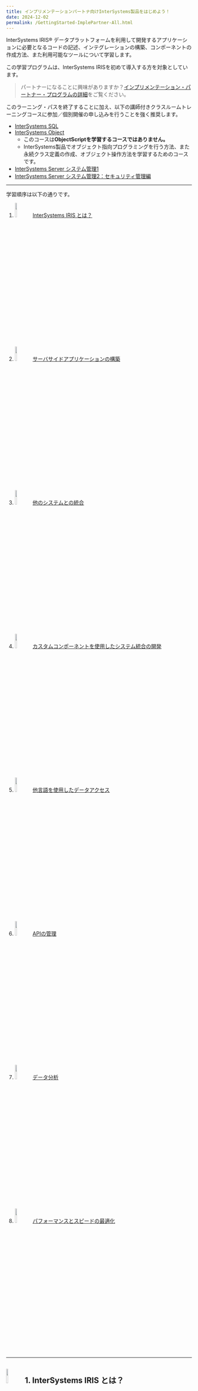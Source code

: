 ```yaml
---
title: インプリメンテーションパートナ向けInterSystems製品をはじめよう！
date: 2024-12-02
permalink: /GettingStarted-ImplePartner-All.html
---
```


InterSystems IRIS® データプラットフォームを利用して開発するアプリケーションに必要となるコードの記述、インテグレーションの構築、コンポーネントの作成方法、また利用可能なツールについて学習します。

この学習プログラムは、InterSystems IRISを初めて導入する方を対象としています。

> パートナーになることに興味がありますか？[インプリメンテーション・パートナー・プログラムの詳細](https://www.intersystems.com/jp/partners/implementation-partners/)をご覧ください。


このラーニング・パスを終了することに加え、以下の講師付きクラスルームトレーニングコースに参加／個別開催の申し込みを行うことを強く推奨します。

- [InterSystems SQL](https://www.intersystems.com/jp/intersystems-sql/)
- [InterSystems Object](https://www.intersystems.com/jp/intersystems-object/)
    - このコースは**ObjectScriptを学習するコースではありません。**
    - InterSystems製品でオブジェクト指向プログラミングを行う方法、また永続クラス定義の作成、オブジェクト操作方法を学習するためのコースです。
- [InterSystems Server システム管理1](https://www.intersystems.com/jp/intersystems-server-system-administration/)
- [InterSystems Server システム管理2：セキュリティ管理編](https://www.intersystems.com/jp/intersystems-server-system-administration-2/)

---
学習順序は以下の通りです。
1. <img src="/assets/icons/IRIS.png" width="10%"/>[InterSystems IRIS とは？](#1-intersystems-iris-とは)
2. <img src="/assets/icons/serversideapp-better-dicision.png" width="10%"/>[サーバサイドアプリケーションの構築](#2-サーバーサイドアプリケーションの構築)
3. <img src="/assets/icons/integration.png" width="10%"/>[他のシステムとの統合](#3-他のシステムとの統合)
4. <img src="/assets/icons/custom.png" width="10%"/>[カスタムコンポーネントを使用したシステム統合の開発](#4-カスタムコンポーネントを使用したシステム統合の開発)
5. <img src="/assets/icons/access-multilanguage.png" width="10%"/>[他言語を使用したデータアクセス](#5-他言語を使用したデータアクセス)
6. <img src="/assets/icons/APIManagement.png" width="10%"/>[APIの管理](#6-apiの管理)
7. <img src="/assets/icons/Analytics.png" width="10%"/>[データ分析](#7-データ分析)
8. <img src="/assets/icons/performance.png" width="10%"/>[パフォーマンスとスピードの最適化](#8-パフォーマンスとスピードの最適化)

---


## <img src="/assets/icons/IRIS.png" width="10%"/>1. InterSystems IRIS とは？

InterSystems IRIS®データ・プラットフォームは、信頼性の高い統一プラットフォームで、重要なアプリケーションを迅速に開発・デプロイすることを可能にします。

- InterSystems IRISとは（日本語字幕入りビデオ）

    {% include youtube.html id="w2OeWx3WNOs" %}


> **もう少し詳しく確認されたい方は約30分の以下ビデオをご参照ください。**
>
>- InterSystems IRIS データプラットフォームのご紹介    
>    
>{% include youtube-list.html id="vo12UnH-c-s" list="PLzSN_5VbNaxD-r8wU4LHwLwGSzUjrffEX" %}
{: .block-tip}


- InterSystems へようこそ

    {% include youtube.html id="v4uoejre5IU" %}


## <img src="/assets/icons/serversideapp-better-dicision.png" width="10%"/>2. サーバーサイドアプリケーションの構築

InterSystems 製品の組み込み言語である InterSystems ObjectScript を使用して、新しいクラスの作成、オブジェクトの操作、SQL クエリの実行について学習します。

このパスを終了すると、ObjectScript を使用してInterSystems製品のサーバーサイド・アプリケーションを構築することができるようになり、以下の開発に役立てることができます。

- データ操作以外の処理も含めたストアドプロシージャの開発
- Interoprabilityで使用するカスタム・ビジネス・コンポーネントの開発
- ビジネスルールとメッセージルータのコードで作成するカスタム関数
- カスタムコードによる高度なデータ変換の作成

カスタム・ビジネス・コンポーネントの構築方法の詳細については[「カスタムコンポーネントを使用したシステム統合の開発」](#4-カスタムコンポーネントを使用したシステム統合の開発)をご参照ください。

### はじめに

最初に、概要をビデオでご覧ください。その後、InterSystems IRIS® データプラットフォームのアーキテクチャとクラスの基本を学び、ObjectScript でのコーディングを開始します。

- InterSystems 製品のアーキテクチャ概要 ～ネームスペースとデータベース～

    {% include youtube-list.html id="TNjUnuw8K_Q" list="PLzSN_5VbNaxCWpesN3ulh_EZ9sGkw09q5" %} 


### 日本語：セルフラーニングビデオ

オリエンテーションに最適なセルフラーニングビデオやコンテンツをご用意しています。

- 以下動画から、IRISの開発環境の作成方法、ネームスペース／データベースについて、IDEからIRISに接続する方法を確認できます。

    ✅ [【はじめての InterSystems IRIS】セルフラーニングビデオ：基本その2：InterSystems IRIS で開発をはじめよう！](https://jp.community.intersystems.com/node/478601)

    {% include youtube-list.html id="ID6ImJTgJRk" list="PLzSN_5VbNaxBPaSSINLzv-CkDJy00bOSQ" %} 
    

- ObjectScriptの基本操作の学習については、**[ObjectScript クックブック：ObjectScriptの基本のき！](https://github.com/Intersystems-jp/ObjectScriptCookBook/blob/master/Basic.md)** をご参照ください。

- 以下動画から、クラス定義の作成からインスタンス生成、保存までの流れを確認できます。

    ✅ [【はじめての InterSystems IRIS】セルフラーニングビデオ：基本その3：IRIS でクラス定義を作ろう（オブジェクト操作の練習）](https://jp.community.intersystems.com/node/478606)

    {% include youtube.html id="kWJCzn9bndQ" list="PLzSN_5VbNaxBPaSSINLzv-CkDJy00bOSQ" %} 


- 以下動画からInterSystems製品でのJSON操作方法をご確認いただけます。

    ✅ コピペ元がある記事：[【はじめてのInterSystems IRIS】セルフラーニングビデオ：アクセス編：IRIS での JSON の操作](https://jp.community.intersystems.com/node/480106)

    {% include youtube-list.html id="045HRug72VE" list="PLzSN_5VbNaxBPaSSINLzv-CkDJy00bOSQ" %} 


- メソッド内でSQLを記述する方法については、以下クックブックをご参照ください。

    ✅ [ObjectScriptクックブック：7.メソッドやルーチンでSQLを実行する方法](https://github.com/Intersystems-jp/ObjectScriptCookBook/blob/master/Basic.md#7-%E3%83%A1%E3%82%BD%E3%83%83%E3%83%89%E3%82%84%E3%83%AB%E3%83%BC%E3%83%81%E3%83%B3%E3%81%A7sql%E3%82%92%E5%AE%9F%E8%A1%8C%E3%81%99%E3%82%8B%E6%96%B9%E6%B3%95)


関連するトレーニングコースは以下の通りです。
- [InterSystems Object（2日間）](https://www.intersystems.com/jp/intersystems-object/)
- [InterSystems SQL（2日間）](https://www.intersystems.com/jp/intersystems-sql/)
  

> **英語のみとなりますが、以下のオンラインコースもあります。**
>
> - [オンラインコース（英語）：Creating an InterSystems Class Definition in VS Code](https://learning.intersystems.com/course/view.php?name=IRIS%20Class)
>
> - [オンラインコース（英語）:InterSystems ObjectScript Basics](https://learning.intersystems.com/course/view.php?name=Cach%C3%A9%20ObjectScript%20Basics)
>
> - [オンラインコース（英語）:InterSystems IRIS Objects Introduction](https://learning.intersystems.com/enrol/index.php?id=2225)
>
> - [オンラインコース（英語）：InterSystems SQL Overview](https://learning.intersystems.com/enrol/index.php?id=960)
>
> - [オンラインコース（英語）:Using JSON in InterSystems IRIS](https://learning.intersystems.com/course/view.php?name=JSON%20in%20IRIS)
>
> - [演習環境付き演習（オンラインコース）：Learning Path Exercise: Building a Server-Side Application with InterSystems IRIS](https://learning.intersystems.com/course/view.php?name=Server-Side%20Application%20Exercise)
>
>    InterSystems IRIS® データプラットフォームと InterSystems ObjectScript を使用して、小規模なデータベースアプリケーションを作成します。
>    
>    この演習では、InterSystems IRIS を使用したサーバサイド・アプリケーションの構築の学習パスで学習したすべてのスキルを結集して、大規模な書籍コレクションに関する情報を格納および取得するためのクラスを作成し、SQL を使用します。
>    
>    この演習は、既存の知識をテストするために学習パスを開始する前に、またはキャップストーン・プロジェクトとして最後にお試しください。
{: .block-tip}


### 認定テスト受験の準備が整ったら・・・

インターシステムズ・ラーニング・サービスは、業界標準の認定試験を提供し、あなたがインターシステムズの技術を習得していることを証明します。当社の試験は、安全なオンライン試験監督とセルフサービス予約で提供されます。受験者は、いつでもどこでも、都合のよいときに試験を受けることができます。

※英語のみ：[Exam: InterSystems IRIS Core Solutions Developer Specialist](https://www.intersystems.com/education/)



## <img src="/assets/icons/integration.png" width="10%"/>3. 他のシステムとの統合

インターシステムズ製品のInteroperability(相互運用性)フレームワークにより、インターフェイスエンジニアやソフトウェア開発者は、複数のシステムを接続し、下流のアプリケーションにメッセージを迅速にルーティングすることができます。

このパスでは、インテグレーションの基本を学び、組み込みオプションとカスタムオプションを使用してデータを送信、受信、処理、変換する方法を確認します。

- [体験環境付き演習：Receiving and Routing Data in a Production](https://learning.intersystems.com/course/view.php?name=Interop%20QS)

    ※ページ内のビデオは日本語切り替えができます。

    演習内容サンプルはこちら👉http://github.com/intersystems/Samples-Integration-RedLights
   
- [【はじめてのInterSystems IRIS】Interoperability（相互運用性）：動作の仕組みを知ろう](https://jp.community.intersystems.com/node/483036)

- [【はじめてのInterSystems IRIS】Interoperability（相互運用性）：プロダクションとは](https://jp.community.intersystems.com/node/483041)

- レコードマップのご紹介

    InterSystems製品のInteroperability（相互運用性）メニューで使用できるファイル入出力処理に便利な機能をビデオで解説しています。

    {% include youtube-list.html id="dnfPTffiSVo" list="PLzSN_5VbNaxD-r8wU4LHwLwGSzUjrffEX" %} 


✅関連記事：[レコードマップで何ができるか？](https://jp.community.intersystems.com/node/494326)


- [【はじめてのInterSystems IRIS】Interoperability（相互運用性）：コンポーネントの作成（ビジネス・プロセス）](https://jp.community.intersystems.com/node/483171)

- ビジネス・ルールエディタの使い方（※新エディタに未対応）

    {% include youtube-list.html id="4tG-txYZwtg" list="PLzSN_5VbNaxCWpesN3ulh_EZ9sGkw09q5" %}

>**英語のみとなりますが、以下のオンラインコースもあります。**
>- [オンラインコース（英語）:Integration Architecture](https://learning.intersystems.com/course/view.php?id=908)
>
>    InterSystems IRIS®データプラットフォーム、InterSystems HealthShare®、InterSystems Ensemble®の統合機能の基本的なアーキテクチャを学習します。
>    
>    これらのコンポーネントを通じてデータがどのように流れ、システム間の相互運用が可能になるかを学びます。
>
>    このコースには、3 つのレッスンと数問のクイズが含まれています。ビデオはフルスクリーンモードでご覧ください。
>
>- [ビデオ（英語）:Using the Complex Record Mapper](https://learning.intersystems.com/enrol/index.php?id=1426)
>    
>
>- [ビデオ（英語）Building BPL Business Processes (1h 30m)](https://learning.intersystems.com/enrol/index.php?id=2030)
>
>- [オンラインコース（英語）:Data Transformations Basics](https://learning.intersystems.com/enrol/index.php?id=1170)
>
>    グラフィカルな管理ポータル・インタフェースを使用して、データ変換を作成する方法を学びます。フィールドをマップする方法、フィールドを変更する関数を使用する方法、およびフィールドの値としてリテラルを使用する方法をご覧ください。最後に、変換をテストして実装する方法を学びます。
>
>    >メモ：変換データとしてHL7を使用しています。
{: .block-tip}

## <img src="/assets/icons/custom.png" width="10%"/>4. カスタムコンポーネントを使用したシステム統合の開発
FHIR® HL7® V2 コンポーネントなど、多くのビルド済みビジネスコンポーネントが開発者に提供されています。

これだけでは不十分な場合は、カスタムコンポーネントを構築して、データの取り込み方法を完全にカスタマイズすることができます。

- Interoperabilityメニューで使用するカスタムメッセージクラス作成方法

    関連記事：[【はじめてのInterSystems IRIS】Interoperability（相互運用性）：メッセージ](https://jp.community.intersystems.com/node/483131)

    {% include youtube.html id="K6jAqSpnaXY"%}


- [【はじめてのInterSystems IRIS】Interoperability（相互運用性）：コンポーネントの作成（ビジネス・オペレーション）](https://jp.community.intersystems.com/node/483136)

- [【はじめてのInterSystems IRIS】Interoperability（相互運用性）：コンポーネントの作成（ビジネス・サービス）](https://jp.community.intersystems.com/node/483186)

    アダプタを使用しないビジネス・サービスを直接呼び出す例としてREST経由でのアクセス方法があります。以下、IRISでRESTサーバを作成する方法を解説している関連記事とビデオです。

    ✅ 記事： [【はじめてのInterSystems IRIS】セルフラーニングビデオ：アクセス編：（REST）手動で作成するディスパッチクラス](https://jp.community.intersystems.com/node/479551)

    ✅ 関連記事：[REST経由で情報を入力する場合の Interoperability（相互運用性機能）のサンプル](https://jp.community.intersystems.com/node/559356)

    {% include youtube-list.html id="q3XVT98_05I" list="PLzSN_5VbNaxBPaSSINLzv-CkDJy00bOSQ" %}

    

>**英語のみとなりますが、以下のオンラインコースもあります。**
>- [オンラインコース（英語）：Building Custom Business Operations](https://learning.intersystems.com/course/view.php?name=Building%20Custom%20Business%20Operations)
>
>- [オンラインコース（英語）:Building Custom Business Services (1h 30m)](https://learning.intersystems.com/enrol/index.php?id=2031)
>
>- [オンラインコース（英語）:Setting Up RESTful Services](https://learning.intersystems.com/course/view.php?name=REST%20Services)
>
>    APIファーストのステップで作るCoffee Maker API
>- [ビデオ（英語）What is PEX?](https://learning.intersystems.com/enrol/index.php?id=1716)
>
>    Production EXtension フレームワーク (PEX) を使用すると、ObjectScript を学習することなく、.NET または Java でカスタム相互運用性コンポーネントを構築できます。PEX を使用すると、使い慣れた言語でコーディングし、確立されたコードライブラリを活用して、プロダクションにコンポーネントを追加できます。PEX を使用してプロダクションを構築する方法については、オンラインコース（英語）[「Creating Interoperability Productions Using PEX」（1 時間）](https://learning.intersystems.com/course/view.php?name=PEXInteroperabilityProductions)を受講してください。
{: .block-tip}


## <img src="/assets/icons/access-multilanguage.png" width="10%"/>5. 他言語を使用したデータアクセス

InterSystems IRIS は、各種言語からアクセスすることができます。よくある使い方としては、他DBと同様にSQLベースでアクセスする方法があげられます。

このパスの最初に、他の SQL データベースからの移行する際、よく使用される DDL スクリプトを使用した SQL テーブルを構築する方法について説明します。

[ビデオ（英語）Importing Relational Data Using a DDL Script](https://learning.intersystems.com/course/view.php?id=2174)

次に、各言語からのアクセス方法について解説します。

### Connecting Java Applications to InterSystems Products

#### 1. はじめに

あなたの好みの API を使用して、Java アプリケーションを InterSystems IRIS® データプラットフォームやその他のインターシステムズ製品およびテクノロジに接続します。（APIは、JDBC、XEP、Hibernate、Native APを選択できます）

- [ビデオ（英語／日本語字幕あり）Java Overview](https://learning.intersystems.com/course/view.php?name=Java%20Overview)

- [ビデオ（英語）Using a Java Shared Memory Connection](https://learning.intersystems.com/course/view.php?name=Shared%20Memory%20Connection)

#### 2. JDBC経由でテーブルにアクセスする

- [ビデオ（英語／日本語字幕あり）Using JDBC with InterSystems IRIS](https://learning.intersystems.com/enrol/index.php?id=881)

- [ドキュメント：InterSystems IRIS デモ ： JDBC とインターシステムズのデータベース](https://docs.intersystems.com/irislatestj/csp/docbook/DocBook.UI.Page.cls?KEY=AFL_jdbc)

### Connecting Node.js Applications to InterSystems Products

ODBC または InterSystems IRIS® データプラットフォームのNative API を使用して、Node.js アプリケーションを InterSystems® 製品およびテクノロジーに接続できます。

#### 1. はじめに
Node.js の概要と、InterSystems ODBC ドライバ、および Node.js のネイティブ API について紹介します。

- [ビデオ（英語／日本語字幕あり）Node.js Overview](https://learning.intersystems.com/course/view.php?id=1105)

- [ドキュメント：はじめに ： インターシステムズ・データベースへの ODBC 接続](https://docs.intersystems.com/irislatestj/csp/docbook/DocBook.UI.Page.cls?KEY=BNETODBC_intro)

- [ドキュメント：Native SDK for Node.js の概要](https://docs.intersystems.com/irislatestj/csp/docbook/DocBook.UI.Page.cls?KEY=BJSNAT_intro)

#### 2. ODBC経由でIRISにアクセスする

- [ドキュメント：Node.js リレーショナル・アクセスのサポート](https://docs.intersystems.com/irislatestj/csp/docbook/DocBook.UI.Page.cls?KEY=BNETODBC_support#BNETODBC_support_nodeodbc)

#### 3. Native APIの低レイテンシー機能を利用する

- [体験環境付き演習（英語のみ）：Stock Trading with Node.js](https://learning.intersystems.com/course/view.php?id=2597)


### Writing Python Applications with InterSystems
既存の Python コーディングスキルを活用して、InterSystems® アプリケーションを強化します。

クライアントの Python アプリケーションを接続する方法、InterSystems ObjectScript コードに Python を組み込む方法、あるいは、Python ライブラリの呼び出しに重い処理が必要な場合に別のサーバを使用して呼び出しを最適化する方法について説明します。

#### 事前準備
Pythonの基本的なコーディング経験があることを前提としています。[Python for Beginers](https://www.python.org/about/gettingstarted/)も併せてご参照ください。

#### 1. はじめに
InterSystemsのアプリケーションで Python ライブラリを活用する方法をご確認いただけます。

pyodbc を使用して既存の Python アプリケーションを接続したり、Embedded Python を使用して Python と ObjectScript を並行してコーディングすることができます。また、InterSystems Native API または外部言語サーバを使用して、Python で完全な InterSystems アプリケーションを構築することもできます。

[Overview of Python in InterSystems Products (1m)](https://learning.intersystems.com/mod/page/view.php?id=11611)

#### 2. クライアントのPythonアプリケーションからIRISへ接続する

Python アプリケーションをインターシステムズ製品に接続するための最も一般的なオプションである pyodbc の使用方法について説明します。

ドキュメント：[pyodbc Python ODBC ブリッジのサポート](https://docs.intersystems.com/irislatestj/csp/docbook/DocBook.UI.Page.cls?KEY=BNETODBC_support_pyodbc)


#### 3. PythonをObjectScriptと並行して実行する
Embedded Pythonを使用して、ObjectScriptと並行してPythonライブラリを呼び出す方法を解説します。

- [日本語字幕付：What Is Embedded Python?](https://learning.intersystems.com/course/view.php?name=EmbeddedPythonOverview)

- [体験環境付き演習：Embedded Python QuickStart](https://learning.intersystems.com/course/view.php?name=EmbeddedPythonQS)

    ※ビデオは日本語字幕に切り替えができます。

- [体験環境付き演習：Parsing Images and Charting Data with Embedded Python](https://learning.intersystems.com/course/view.php?id=2604)

    同じ内容ではありませんが、サンプルコード付きの日本語記事もあります。

    ✅[Embedded Python を使ってレシート（JPG）の中身を IRIS に登録してみました](https://jp.community.intersystems.com/node/513136)


**💡日本語のセルフラーニングビデオのプレイリストはこちら**（記事はこちら[【はじめてのInterSystems IRIS】Embedded Python セルフラーニングビデオシリーズ公開！](https://jp.community.intersystems.com/node/520751)）

- Embedded Python 概要編

    {% include youtube-list.html id="QYbglSZljzs" list="PLzSN_5VbNaxBowDUZQfqL3bvaXpkCMPW2&index=1"%}

- Embedded Python 利用前の準備

    {% include youtube-list.html id="frOsOK_T4UI" list="PLzSN_5VbNaxCqdcK4yiFwzXe041RBtD6V" %}


- Embedded Pythonでデータベースプログラミング：SQLアクセス編

    {% include youtube-list.html id="oDgKd5FTq2k" list="PLzSN_5VbNaxDAPjSBe5F-uGbGkoJqcerL" %}

- Embedded Pythonでデータベースプログラミング：オブジェクトアクセス編

    {% include youtube-list.html id="9M_WFS8LPQM" list="PLzSN_5VbNaxBnEb5rq-676b1l7Ym6INjL" %}

- IRISでPythonを使ってみよう（Embedded Python）

    {% include youtube.html id="HFq-IIlejMg" list="PLzSN_5VbNaxBLXlC9oCgwPtxBilT8tJ96" %}


#### 4. PythonでInterSystems IRISアプリケーションを構築する

InterSystems Python SDK を使用して、Python から InterSystems IRIS クラスのインスタンスをリモートで作成および操作できます。 また、外部言語サーバを使用して、InterSystems 製品から外部プロセスで実行されている Python コードを呼び出す方法をご確認いただけます。

- [ビデオ（英語）Using the Native API for Python](https://learning.intersystems.com/course/view.php?name=Native%20API%20for%20Python)

- [体験環境付き演習：Embedded Python QuickStart](https://learning.intersystems.com/course/view.php?name=EmbeddedPythonQS)

- [ドキュメント：外部言語の操作](https://docs.intersystems.com/irislatestj/csp/docbook/DocBook.UI.Page.cls?KEY=BEXTSERV_coding)

- [体験環境付き演習：Interacting with Data in Python Using Multiple Data Models](https://learning.intersystems.com/course/view.php?name=PythonMultiModel)

- [ビデオ（英語）：Evaluating Python Development Strategies](https://learning.intersystems.com/course/view.php?id=2063)


## <img src="/assets/icons/APIManagement.png" width="10%"/>6. APIの管理

### 1. InterSystems API Managerとは
InterSystems API Manager は、アプリケーション間のゲートウェイとして機能し、トラフィックを監視・制御します。
InterSystems IRIS® データ・プラットフォームと InterSystems IRIS® for Health でどのように機能するのか、また、どのようなシナリオでこの機能が最も有益なのかをご紹介します。

{% include youtube.html id="6oX3HTDI8_A" %}

### 2. InterSystems API Managerのインストール

[ビデオ（英語）:Installing InterSystems API Manager](https://learning.intersystems.com/enrol/index.php?id=1726)

InterSystems API Manager バージョン 1.5+ のインストール手順、InterSystems IRIS® データベース・プラットフォーム・インスタンスとホスト・システムの準備方法、および API Manager インストール・キットで提供されるスクリプトの実行方法について説明します。

### 3. ハンズオン

[演習環境付き演習（英語）:Hands-On with InterSystems API Manager for Developers](https://learning.intersystems.com/course/view.php?name=IAMExercise)

InterSystems API Manager を使用して、InterSystems IRIS® データ・プラットフォーム内のコーヒー・メーカー・アプリケーションの API を管理します。

前提学習または経験 コンテナと Docker の基本的な知識。REST と HTTP リクエスト・レスポンス・ステータス・コードの基礎知識

✅参考記事：[ゼロから使いこなす IAM（InterSystems API Manager）](https://jp.community.intersystems.com/node/493416)


## <img src="/assets/icons/Analytics.png" width="10%"/>7. データ分析
InterSystems IRISに組み込まれたInterSystems IRIS Business Intelligenceは、ほぼリアルタイムの分析を提供します。このデータを使って、ダッシュボードやピボットテーブルを作成し、スループットを分析したり、規制データを報告したりすることができます。レポート作成に関するリソースは、[「InterSystems Reportsでデータを視覚的に提供する」](#intersystems-reportsでデータを視覚的に提供する)のセクションを参照してください。

- [ビデオ（英語）：InterSystems のアナリティクス入門](https://learning.intersystems.com/course/view.php?id=1979)

    InterSystems®製品のアナリティクス機能をご紹介します
    
    InterSystems IRIS® データ・プラットフォームがサポートする組込みBIとサードパーティツールについて説明し、アナリティクスのニーズに対してこれらのツールをどのように使用できるかを紹介します。
    
    このビデオで説明するコンセプトは、InterSystems IRIS、InterSystems IRIS® for Health、InterSystems Supply Chain Orchestrator™、HealthShare® Health Connectに適用されます。

### InterSystems IRIS BIによるデータ分析

InterSystems IRIS® Business Intelligence に含まれる Analyzer ツールは、データモデルを最大限に活用し、様々な対象者向けに情報を表示する方法を提供します。

このパスでは、InterSystems IRIS® Business Intelligence に含まれる Analyzer ツールを使用して、ピボットテーブルとインタラクティブなダッシュボードを作成し、アプリケーションに組み込んだり、レポートに変換する方法を学習します。

- InterSystems IRIS Business Intelligence 概要

    {% include youtube.html id="xV9Aa31zxhI" %}


- InterSystems Business Intelligenceで使用するキューブ概要

    {% include youtube.html id="xgAdwTy_q1Q" %}


- [ビデオ（英語）:InterSystems IRIS BI: Analyzer](https://learning.intersystems.com/course/view.php?name=IRISBIAnalyzer)

    関連ビデオ：[開発テンプレート（IRIS Analytics Template）の使い方のご紹介（第8回 InterSystems IRIS Analytics コンテスト）](https://jp.community.intersystems.com/node/484826)

    ✅日本語チュートリアル（11シリーズ）：[IRIS BI開発者向けチュートリアルを試してみる](https://jp.community.intersystems.com/node/563396)
    
    ✅[日本語ドキュメント：ダッシュボードの作成](https://docs.intersystems.com/irislatestj/csp/docbook/DocBook.UI.Page.cls?KEY=D2DASH)

- InterSystems IRIS Business Intelligence：アーキテクト画面の基本の使い方

    {% include youtube.html id="VblJyJl2Xho" %}


### InterSystems IRISのIntegratedMLによる予測

InterSystemsのIRIS®データプラットフォームの機能であるIntegratedMLを使用することで、SQL開発者はアプリケーションのSQLコマンドを使用して予測モデルを構築、トレーニング、実行することができます。

このパスでは、IntegratedML を紹介し、データから予測を開始する方法を紹介します。

- [ビデオ（英語）：機械学習とは](https://learning.intersystems.com/course/view.php?name=What%20is%20ML)

    より深く学習されたい場合は、以下ビデオもご参照ください（日本語）
    {% include youtube-list.html id="47bP5-AtBVU" list="PLzSN_5VbNaxC-z6_DKUZuO__zyudjLE-g" %}

- [インフォグラフィック（英語）:Preparing Your Data for Machine Learning](https://learning.intersystems.com/course/view.php?name=Preparing%20Your%20Data)

    このインフォグラフィックは、データを準備するための基本的なステップと、IntegratedML がそのプロセスをどのように効率化できるかを示しています。データを準備することは、アプリで機械学習を活用するための重要なステップです。

- [インフォグラフィック（英語）:Common Supervised Machine Learning Algorithms](https://learning.intersystems.com/course/view.php?name=Machine%20Learning%20Algorithms)

    ご参考：[機械学習101（2023年11月29日開催　インターシステムズ開発者ウェビナー）](https://www.youtube.com/watch?v=47bP5-AtBVU&list=PLzSN_5VbNaxC-z6_DKUZuO__zyudjLE-g)


- Integrated ML のご紹介～InterSystems IRISのAutoMLご紹介～

    {% include youtube.html id="PFiqENE1uKA" %}


より詳細を確認する場合のおすすめビデオは以下

- SQLから始める機械学習 ～　IntegratedMLのご紹介　～

    {% include youtube-list.html id="3yLK9kBs4ic" list="PLzSN_5VbNaxC-z6_DKUZuO__zyudjLE-g&index=2" %}

- [IntegratedMLとDataRobotの連携](https://www.intersystems.com/jp/integratedml-datarobot-demo/)

- [ビデオ（英語）：IntegratedML: Predicting Readmissions](https://learning.intersystems.com/course/view.php?name=IntegratedMLReadmissions)

- [演習環境付き演習（英語）:Hands-On with IntegratedML](https://learning.intersystems.com/course/view.php?name=HandsOnIntegratedML)

    ✅[機械学習を試せるチュートリアル（日本語）：IntegratedML](https://jp.community.intersystems.com/node/537501)


### InterSystems Reportsでデータを視覚的に提供する

InterSystems IRIS®データ・プラットフォーム、InterSystems IRIS® for Health、HealthShare®でレポートを作成、カスタマイズ、表示するには、InterSystems Reportsを使用します。

- [ビデオ（英語）:Introduction to InterSystems Reports](https://learning.intersystems.com/enrol/index.php?id=1444)

    Logi Analytics が提供する InterSystems Reports は、データのビジュアルレポートを迅速に作成・表示できるレポート作成ツールです。このビデオでは、InterSystems Reports とそのコア・コンポーネントを紹介します。より詳細な情報については、Logi Report のドキュメントをご覧ください。

- [ドキュメント：InterSystems Reports Serverの設定](https://docs.intersystems.com/components/csp/docbook/DocBook.UI.Page.cls?KEY=GISR_server)

- [ドキュメント：Designer Installation](https://docs.intersystems.com/components/csp/docbook/DocBook.UI.Page.cls?KEY=GISR_server)

- [演習環境付き演習（英語）:Getting Started with InterSystems Reports](https://learning.intersystems.com/course/view.php?name=GettingStartedInterSystemsReports) 

    [PDF](https://learning.intersystems.com/course/view.php?name=GettingStartedInterSystemsReports)

- [ビデオ（英語）：Introduction to InterSystems Reports Designer](https://learning.intersystems.com/course/view.php?id=2505)

### アダプティブ・アナリティクスによるデータモデルの構築

InterSystems IRIS® Adaptive Analytics は、AtScale テクノロジーを使用し、Tableau、Excel など、既にお使いのテクノロジーとシームレスに統合することで、セルフサービス型のデータディスカバリー・アナリティクス機能を提供します。

このパスでは、インストールから最初のデータモデルの作成まで、最初の一歩を踏み出す方法をご紹介します。
- ビジネスインテリジェンスにおけるキューブ入門

    {% include youtube.html id="xgAdwTy_q1Q" %}

- [ビデオ（英語）:InterSystems IRIS Adaptive Analytics Overview](https://learning.intersystems.com/course/view.php?id=1754)

    {% include youtube-list.html id="8j6iqmT13XI" list="PLzSN_5VbNaxBlWFxRfrrrScerJrpo7xjr&index=3" %}

- [日本語ドキュメント:InterSystems IRIS Adaptive Analytics](https://docs.intersystems.com/irislatestj/csp/docbook/DocBook.UI.Page.cls?KEY=AADAN)

- [オンラインコース（英語）：InterSystems IRIS Adaptive Analytics Essential](https://learning.intersystems.com/course/view.php?name=AdaptiveAnalyticsEssentials)


## <img src="/assets/icons/performance.png" width="10%"/>8. パフォーマンスとスピードの最適化

アプリケーションのパフォーマンスを必要なだけ確保するためには、高性能なインジェストツールでシステムを構成するだけでなく、大量かつ高速なインジェストのためにシャーディングを設定し、フェイルオーバーのためにミラーリングを設定する必要があります。このセクションでは、これらの推奨事項の多くについて説明する。

- [ビデオ（英語）:InterSystems IRIS Speed Test: High-Volume Ingestion](https://learning.intersystems.com/enrol/index.php?id=1545)

    InterSystems IRIS®データ・プラットフォームの新しいオープン・ソース・ハイブリッド・トランザクション／アナリティカル・プロセッシング（HTAP）スピード・テスト・デモの使用方法をご紹介します。InterSystems IRIS が、リアルタイムのアプリケーション・クエリに答えながら、いかに大量のデータを取り込むことができるかをご覧いただけます。このビデオでは、HTAPスピードテストを使って、InterSystems IRISのパフォーマンスをMySQLやSAP HANAなどの他のデータベースと比較する方法を紹介しています。

- [ビデオ（英語）：Identifying the Benefits of Mirroring and High Availability](https://learning.intersystems.com/course/view.php?id=2338)

- [ビデオ（英語／日本語字幕付き）：Introduction to Sharding in InterSystems IRIS](https://learning.intersystems.com/course/view.php?id=2560)

- [ビデオ（英語／日本語字幕付き）：Planning and Deploying a Sharded Cluster](https://learning.intersystems.com/course/view.php?id=2586)

- [ビデオ（英語）：Finding and Fixing Slow SQL Queries](https://learning.intersystems.com/course/view.php?id=2422)

- [体験環境付き演習（英語）：Optimizing SQL Queries in InterSystems IRIS](https://learning.intersystems.com/course/view.php?id=2533)

    トレーニングコースで同様の内容をご確認いただけます。

    ✅対応するコース：[InterSystems SQL](https://www.intersystems.com/jp/intersystems-sql/)
